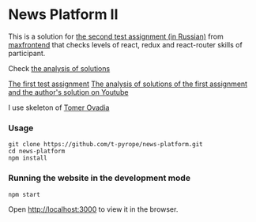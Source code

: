 # News Platform II

This is a solution for [the second test assignment (in Russian)](https://vk.com/@maxpfrontend-testovoe-zadanie-2) from [maxfrontend](https://maxpfrontend.ru/) that checks levels of react, redux and react-router skills of participant.

Check [the analysis of solutions](https://vk.com/@maxpfrontend-razbor-testovogo-zadaniya-2)

[The first test assignment](https://vk.com/@maxpfrontend-testovoe-zadanie-1)
[The analysis of solutions of the first assignment and the author's solution on Youtube](https://www.youtube.com/watch?v=BMD1JjZf7WA&t=1s)

I use skeleton of [Tomer Ovadia](https://codepen.io/OTomer)

### Usage
```
git clone https://github.com/t-pyrope/news-platform.git
cd news-platform
npm install
```
### Running the website in the development mode

`npm start`

Open [http://localhost:3000](http://localhost:3000) to view it in the browser.
